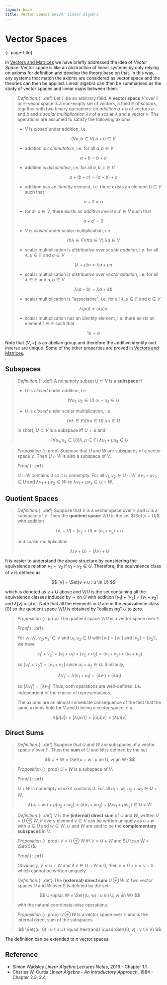 ```yaml
---
layout: base
title: Vector Spaces &#124; Linear Algebra
---
```


# Vector Spaces
{: .page-title}

In [Vectors and Matrices](../vectors-and-matrices/vector-spaces.md) we have briefly addressed the idea of _Vector Space_.
Vector space is like an abstraction of linear systems by only relying on axioms for definition and develop the theory base on that.
In this way, any systems that match the axioms are considered as vector space and the theories can then be applied.
Linear algebra can then be summarised as the study of vector spaces and linear maps between them.

> *Definition.*{: .def}
> Let $\mathbb{F}$ be an arbitrary field.
> A **vector space** $V$ over $\mathbb{F}$ or $\mathbb{F}$-vecor space is a non-empty set of _vectors_, a field $\mathbb{F}$ of _scalars_,
> together with two binary operations: an _addition_ $a + b$ of vectors $a$ and $b$ and a _scalar multiplication_ $\lambda v$ of a scalar $\lambda$ and a vector $v$.
> The operations are assumed to satisfy the following axioms:
>
> + $V$ is _closed_ under addition, i.e.
>
>   $$
    (\forall a, b \in V)\; a + b \in V
    $$
>
> + addition is _commutative_, i.e. for all $a, b \in V$
>
>   $$
    a + b = b + a
    $$
>
> + addition is _associative_, i.e. for all $a, b, c \in V$
>
>   $$
    a + (b + c) = (a + b) + c
    $$
>
> + addition has an _identity_ element, i.e. there exists an element $0 \in V$ such that
>
>   $$
    a + 0 = a
    $$
>
> + for all $a \in V$, there exists an _additive inverse_ $a' \in V$ such that
>
>   $$
    a + a' = 0
    $$
>
> + $V$ is _closed_ under scalar multiplication, i.e.
>
>   $$
    (\forall \lambda \in F)(\forall a \in V)\; \lambda a \in V
    $$
>
> + scalar multiplication is _distributive over scalar addition_, i.e. for all $\lambda, \mu \in \mathbb{F}$ and $a \in V$
>
>   $$
    (\lambda + \mu)a = \lambda a + \mu a
    $$
>
> + scalar multiplication is _distributive over vector addition_, i.e. for all $\lambda \in \mathbb{F}$ and $a, b \in V$
>
>   $$
    \lambda (a + b)= \lambda a + \lambda b
    $$
>
> + scalar multiplication is "associative", i.e. for all $\lambda, \mu \in \mathbb{F}$ and $a \in V$
>
>   $$
    \lambda (\mu a) = (\lambda \mu) a
    $$
>
> + scalar multiplication has an _identity_ element, i.e. there exists an element $1 \in \mathbb{F}$ such that
>
>   $$
    1 a = a
    $$

Note that $(V, +)$ is an abelian group and therefore the additive identity and inverse are unique.
Some of the other properties are proved in [Vectors and Matrices](../vectors-and-matrices/vector-spaces.md#properties).

## Subspaces

> *Definition.*{: .def}
> A nonempty subset $U \subset V$ is a **subspace** if
>
> + $U$ is _closed_ under addition, i.e.
>
>   $$
    (\forall u_1, u_2 \in U)\; u_1 + u_2 \in U
    $$
>
> + $U$ is _closed_ under scalar multiplication, i.e.
>
>   $$
    (\forall \lambda \in F)(\forall u \in U)\; \lambda u \in U
    $$
>
> In short, $U \subset V$ is a subspace iff $U \not= \emptyset$ and
>
> $$
  (\forall u_1, u_2 \in U)(\lambda, \mu \in \mathbb{F})\; \lambda u_1 + \mu u_2 \in U
  $$

> *Proposition.*{: .prop}
> Suppose that $U$ and $W$ are subspaces of a vector space $V$. Then $U \cap W$ is also a subspace of $V$.
>
> *Proof.*{: .prf}
>
> $U \cap W$ contains $0$ so it is nonempty.
> For all $v_1, v_2 \in U \cap W$, $\lambda v_1 + \mu v_2 \in U$ and $\lambda v_1 + \mu v_2 \in W$ so $\lambda v_1 + \mu v_2 \in U \cap W$.

## Quotient Spaces

> *Definition.*{: .def}
> Suppose that $V$ is a vector space over $\mathbb{F}$ and $U$ is a subspace of $V$.
> Then the **quotient space** $V/U$ is the set $\Set{v + U}$ with addition
>
> $$
  (v_1 + U) + (v_2 + U) = (v_1 + v_2) + U
  $$
>
> and scalar multiplication
>
> $$
  \lambda (v + U) = (\lambda v) + U
  $$

It is easier to understand the above structure by considering the equivalence relation $v_1 \sim v_2$ if $v_1 - v_2 \in U$.
Therefore, the equivalence class of $v$ is defined as

$$
[v] = \Set{v + u : u \in U}
$$

which is denoted as $v + U$ above and $V/U$ is the set containing all the equivalence classes induced by $\sim$ on $U$ with addition $[v_1] + [v_2] = [v_1 + v_2]$ and $\lambda [v] = [\lambda v]$.
Note that all the elements in $U$ are in the equivalence class $[0]$ so the quotient space $V/U$ is obtained by "collapsing" $U$ to zero.

> *Proposition.*{: .prop}
> The quotient space $V/U$ is a vector space over $\mathbb{F}$.
>
> *Proof.*{: .prf}
>
> For $v_1, v_1', v_2, v_2' \in V$ and $u_1, u_2 \in U$ with $[v_1] = [v_1']$ and $[v_2] = [v_2']$, we have
>
> $$
  v_1' + v_2' = (v_1 + u_1) + (v_2 + u_2) = (v_1 + v_2) + (u_1 + u_2)
  $$
>
> so $[v_1' + v_2'] = [v_1 + v_2]$ since $u_1 + u_2 \in U$. Similarily,
>
> $$
  \lambda v_1' = \lambda (v_1 + u_1) = (\lambda v_1) + (\lambda u_1)
  $$
>
> so $[\lambda v_1'] = [\lambda v_1]$.
> Thus, both operations are well-defined, i.e. independent of the choice of representatives.
>
> The axioms are an almost immediate consequence of the fact that the same axioms hold for $V$ and $U$ being a vector space, e.g.
>
> $$
  \lambda (\mu [v]) = [\lambda (\mu v)] = [(\lambda \mu) v] = (\lambda \mu) [v]
  $$

## Direct Sums

> *Definition.*{: .def}
> Suppose that $U$ and $W$ are subspaces of a vector space $V$ over $\mathbb{F}$.
> Then the **sum** of $U$ and $W$ is defined by the set
>
> $$
  U + W = \Set{u + w : u \in U, w \in W}
  $$

> *Proposition.*{: .prop}
> $U + W$ is a subspace of $V$.
>
> *Proof.*{: .prf}
>
> $U + W$ is nonempty since it contains $0$. For all $u_1 + w_1, u_2 + w_2 \in U + W$,
>
> $$
  \lambda (u_1 + w_1) + \mu (u_2 + w_2) = (\lambda u_1 + \mu u_2) + (\lambda w_1 + \mu w_2) \in U + W
  $$

> *Definition.*{: .def}
> $V$ is the **(internal) direct sum** of $U$ and $W$, written $V = U \oplus W$,
> if every element $v \in V$ can be written uniquely as $u + w$ with $u \in U$ and $w \in W$.
> $U$ and $W$ are said to be the **complementary subspaces** in $V$.

> *Proposition.*{: .prop}
> $V = U \oplus W$ iff $V = U + W$ and $U \cap W = \Set{0}$.
>
> *Proof.*{: .prf}
>
> Obviously, $V = U + W$ and if $v \in U \cap W \not= 0$, then $v = 0 + v = v + 0$ which cannot be written uniquely.

> *Definition.*{: .def}
> The **(external) direct sum** $U \oplus W$ of two vector spaces $U$ and $W$ over $\mathbb{F}$ is defined by the set
>
> $$
  U \oplus W = \Set{(u, w) : u \in U, w \in W}
  $$
>
> with the natural coordinate-wise operations.

> *Proposition.*{: .prop}
> $U \oplus W$ is a vector space over $\mathbb{F}$ and is the internal direct sum of the subspaces
>
> $$
  \Set{(u, 0) : u \in U} \quad \text{and} \quad \Set{(0, v) : v \in V}
  $$

The definition can be extended to $n$ vector spaces.

## Reference

* Simon Wadsley _Linear Algebra Lectures Notes_, 2016 - Chapter 1.1
* Charles W. Curtis _Linear Algebra - An Introductory Approach_, 1984 - Chapter 2.3, 2.4
